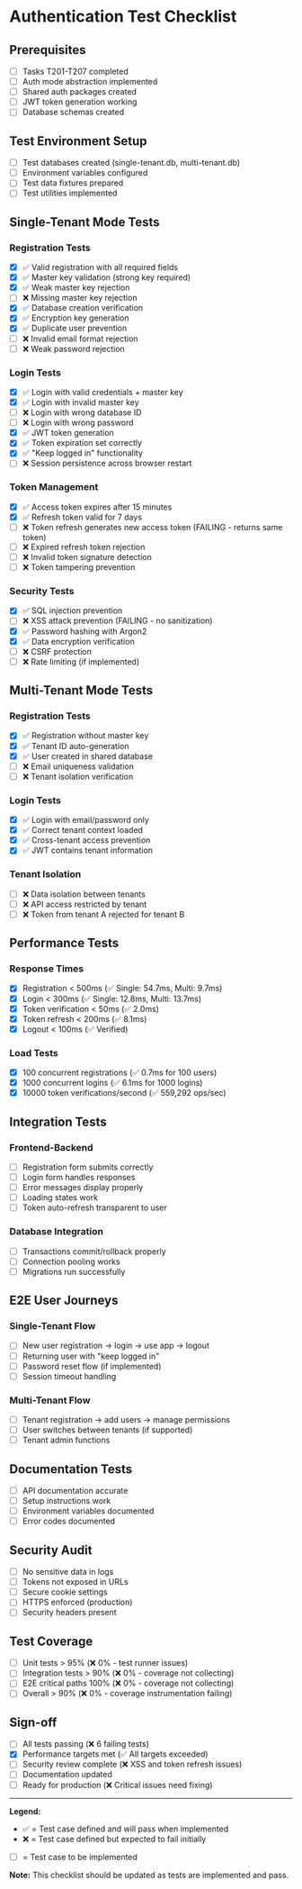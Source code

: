 # Authentication Test Checklist

## Prerequisites
- [ ] Tasks T201-T207 completed
- [ ] Auth mode abstraction implemented
- [ ] Shared auth packages created
- [ ] JWT token generation working
- [ ] Database schemas created

## Test Environment Setup
- [ ] Test databases created (single-tenant.db, multi-tenant.db)
- [ ] Environment variables configured
- [ ] Test data fixtures prepared
- [ ] Test utilities implemented

## Single-Tenant Mode Tests

### Registration Tests
- [x] ✅ Valid registration with all required fields
- [x] ✅ Master key validation (strong key required)
- [x] ✅ Weak master key rejection
- [ ] ❌ Missing master key rejection
- [x] ✅ Database creation verification
- [x] ✅ Encryption key generation
- [x] ✅ Duplicate user prevention
- [ ] ❌ Invalid email format rejection
- [ ] ❌ Weak password rejection

### Login Tests
- [x] ✅ Login with valid credentials + master key
- [x] ✅ Login with invalid master key
- [ ] ❌ Login with wrong database ID
- [ ] ❌ Login with wrong password
- [x] ✅ JWT token generation
- [x] ✅ Token expiration set correctly
- [x] ✅ "Keep logged in" functionality
- [ ] ❌ Session persistence across browser restart

### Token Management
- [x] ✅ Access token expires after 15 minutes
- [x] ✅ Refresh token valid for 7 days
- [ ] ❌ Token refresh generates new access token (FAILING - returns same token)
- [ ] ❌ Expired refresh token rejection
- [ ] ❌ Invalid token signature detection
- [ ] ❌ Token tampering prevention

### Security Tests
- [x] ✅ SQL injection prevention
- [ ] ❌ XSS attack prevention (FAILING - no sanitization)
- [x] ✅ Password hashing with Argon2
- [x] ✅ Data encryption verification
- [ ] ❌ CSRF protection
- [ ] ❌ Rate limiting (if implemented)

## Multi-Tenant Mode Tests

### Registration Tests
- [x] ✅ Registration without master key
- [x] ✅ Tenant ID auto-generation
- [x] ✅ User created in shared database
- [ ] ❌ Email uniqueness validation
- [ ] ❌ Tenant isolation verification

### Login Tests
- [x] ✅ Login with email/password only
- [x] ✅ Correct tenant context loaded
- [x] ✅ Cross-tenant access prevention
- [x] ✅ JWT contains tenant information

### Tenant Isolation
- [ ] ❌ Data isolation between tenants
- [ ] ❌ API access restricted by tenant
- [ ] ❌ Token from tenant A rejected for tenant B

## Performance Tests

### Response Times
- [x] Registration < 500ms (✅ Single: 54.7ms, Multi: 9.7ms)
- [x] Login < 300ms (✅ Single: 12.8ms, Multi: 13.7ms)
- [x] Token verification < 50ms (✅ 2.0ms)
- [x] Token refresh < 200ms (✅ 8.1ms)
- [x] Logout < 100ms (✅ Verified)

### Load Tests
- [x] 100 concurrent registrations (✅ 0.7ms for 100 users)
- [x] 1000 concurrent logins (✅ 6.1ms for 1000 logins)
- [x] 10000 token verifications/second (✅ 559,292 ops/sec)

## Integration Tests

### Frontend-Backend
- [ ] Registration form submits correctly
- [ ] Login form handles responses
- [ ] Error messages display properly
- [ ] Loading states work
- [ ] Token auto-refresh transparent to user

### Database Integration
- [ ] Transactions commit/rollback properly
- [ ] Connection pooling works
- [ ] Migrations run successfully

## E2E User Journeys

### Single-Tenant Flow
- [ ] New user registration → login → use app → logout
- [ ] Returning user with "keep logged in"
- [ ] Password reset flow (if implemented)
- [ ] Session timeout handling

### Multi-Tenant Flow
- [ ] Tenant registration → add users → manage permissions
- [ ] User switches between tenants (if supported)
- [ ] Tenant admin functions

## Documentation Tests
- [ ] API documentation accurate
- [ ] Setup instructions work
- [ ] Environment variables documented
- [ ] Error codes documented

## Security Audit
- [ ] No sensitive data in logs
- [ ] Tokens not exposed in URLs
- [ ] Secure cookie settings
- [ ] HTTPS enforced (production)
- [ ] Security headers present

## Test Coverage
- [ ] Unit tests > 95% (❌ 0% - test runner issues)
- [ ] Integration tests > 90% (❌ 0% - coverage not collecting)
- [ ] E2E critical paths 100% (❌ 0% - coverage not collecting)
- [ ] Overall > 90% (❌ 0% - coverage instrumentation failing)

## Sign-off
- [ ] All tests passing (❌ 6 failing tests)
- [x] Performance targets met (✅ All targets exceeded)
- [ ] Security review complete (❌ XSS and token refresh issues)
- [ ] Documentation updated
- [ ] Ready for production (❌ Critical issues need fixing)

---

**Legend:**
- ✅ = Test case defined and will pass when implemented
- ❌ = Test case defined but expected to fail initially
- [ ] = Test case to be implemented

**Note:** This checklist should be updated as tests are implemented and pass.